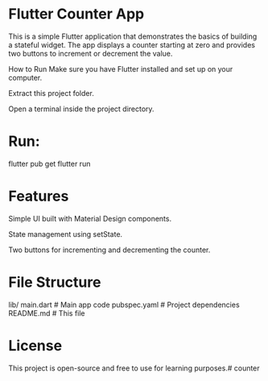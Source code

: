 # Flutter Counter App
This is a simple Flutter application that demonstrates the basics of building a stateful widget.
The app displays a counter starting at zero and provides two buttons to increment or decrement the value.

How to Run
Make sure you have Flutter installed and set up on your computer.

Extract this project folder.

Open a terminal inside the project directory.

# Run:

flutter pub get
flutter run
# Features
Simple UI built with Material Design components.

State management using setState.

Two buttons for incrementing and decrementing the counter.

# File Structure

lib/
  main.dart         # Main app code
pubspec.yaml        # Project dependencies
README.md           # This file
# License
This project is open-source and free to use for learning purposes.# counter
